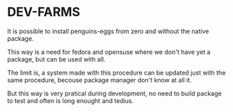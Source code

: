 # DEV-FARMS

It is possible to install penguins-eggs from zero and without the native package.

This way is a need for fedora and opensuse where we don't have yet a package, but can be used with all.

The limit is, a system made with this procedure can be updated just with the same procedure, becouse package manager don't know at all it.

But this way is very pratical during development, no need to build package to test and often is long enought and tedius.






